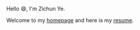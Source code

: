 Hello 😄, I'm Zichun Ye.

Welcome to my [homepage](https://alchemistye.github.io) and here is my [resume](https://github.com/AlchemistYe/AlchemistYe/blob/main/Resume_en.pdf).

